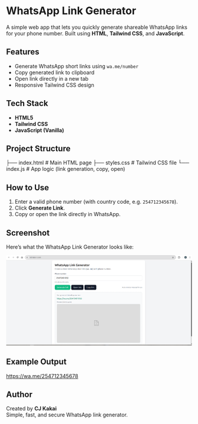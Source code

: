 # WhatsApp Link Generator

A simple web app that lets you quickly generate shareable WhatsApp links for your phone number. Built using **HTML**, **Tailwind CSS**, and **JavaScript**.


## Features

- Generate WhatsApp short links using `wa.me/number`
- Copy generated link to clipboard
- Open link directly in a new tab
- Responsive Tailwind CSS design


## Tech Stack

- **HTML5**
- **Tailwind CSS**
- **JavaScript (Vanilla)**

## Project Structure
├── index.html # Main HTML page
├── styles.css # Tailwind CSS file
└── index.js # App logic (link generation, copy, open)


## How to Use

1. Enter a valid phone number (with country code, e.g. `254712345678`).
2. Click **Generate Link**.
3. Copy or open the link directly in WhatsApp.

## Screenshot

Here’s what the WhatsApp Link Generator looks like:

![App Screenshot](/assets/Screenshot%20from%202025-10-08%2000-24-32.png)

## Example Output
https://wa.me/254712345678

## Author

Created by **CJ Kakai**  
Simple, fast, and secure WhatsApp link generator.
